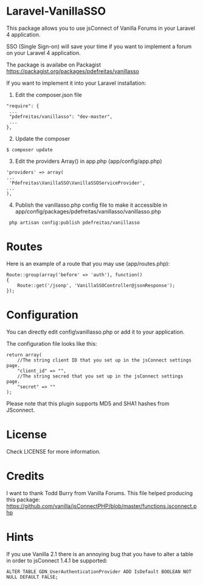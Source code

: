 Laravel-VanillaSSO
==================
This package allows you to use jsConnect of Vanilla Forums in your Laravel 4 application.

SSO (Single Sign-on) will save your time if you want to implement a forum on your Laravel 4 application.

The package is availabe on Packagist https://packagist.org/packages/pdefreitas/vanillasso

If you want to implement it into your Laravel installation:

1) Edit the composer.json file

```
"require": {
 ...
 "pdefreitas/vanillasso": "dev-master",
 ...
},
```
2) Update the composer

```$ composer update```

3) Edit the providers Array() in app.php (app/config/app.php)

```
'providers' => array(
...
 'Pdefreitas\VanillaSSO\VanillaSSOServiceProvider',
...
),
```
4) Publish the vanillasso.php config file to make it accessible in app/config/packages/pdefreitas/vanillasso/vanillasso.php

```
 php artisan config:publish pdefreitas/vanillasso
```

Routes
==================

Here is an example of a route that you may use (app/routes.php):
```
Route::group(array('before' => 'auth'), function()
{
    Route::get('/jsonp', 'VanillaSSOController@jsonResponse');
});
```

Configuration
==================
You can directly edit config\vanillasso.php or add it to your application.

The configuration file looks like this:
```
return array(
    //The string client ID that you set up in the jsConnect settings page.
    "client_id" => "",
    //The string secred that you set up in the jsConnect settings page.
    "secret" => ""
);
```

Please note that this plugin supports MD5 and SHA1 hashes from JSconnect.

License
==================
Check LICENSE for more information.

Credits
==================
I want to thank Todd Burry from Vanilla Forums. This file helped producing this package:
https://github.com/vanilla/jsConnectPHP/blob/master/functions.jsconnect.php

Hints
==================
If you use Vanilla 2.1 there is an annoying bug that you have to alter a table in order to jsConnect 1.4.1 be supported:
```
ALTER TABLE GDN_UserAuthenticationProvider ADD IsDefault BOOLEAN NOT NULL DEFAULT FALSE;
```
